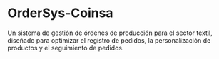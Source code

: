 # OrderSys-Coinsa
Un sistema de gestión de órdenes de producción para el sector textil, diseñado para optimizar el registro de pedidos, la personalización de productos y el seguimiento de pedidos.
